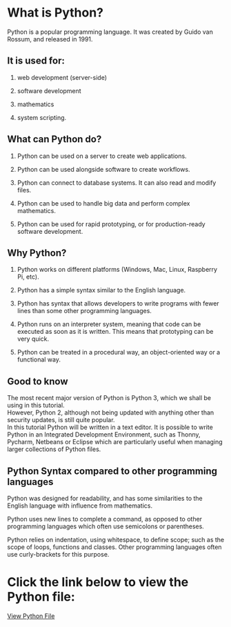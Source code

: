 <!--  credit w3 schools -->

# What is Python?

Python is a popular programming language. It was created by Guido van Rossum, and released in 1991.

## It is used for:

1. web development (server-side)

2. software development

3. mathematics

4. system scripting.

## What can Python do?

1. Python can be used on a server to create web applications.<br>

2. Python can be used alongside software to create workflows.<br>

3. Python can connect to database systems. It can also read and modify files.<br>

4. Python can be used to handle big data and perform complex mathematics.<br>

5. Python can be used for rapid prototyping, or for production-ready software development.

## Why Python?

1. Python works on different platforms (Windows, Mac, Linux, Raspberry Pi, etc).<br>

2. Python has a simple syntax similar to the English language.<br>

3. Python has syntax that allows developers to write programs with fewer lines than some other programming languages.<br>

4. Python runs on an interpreter system, meaning that code can be executed as soon as it is written. This means that prototyping can be very quick.
   <br>
5. Python can be treated in a procedural way, an object-oriented way or a functional way.

## Good to know

The most recent major version of Python is Python 3, which we shall be using in this tutorial.
<br> However, Python 2, although not being updated with anything other than security updates, is still quite popular.
<br>
In this tutorial Python will be written in a text editor. It is possible to write Python in an Integrated Development Environment, such as Thonny, Pycharm, Netbeans or Eclipse which are particularly useful when managing larger collections of Python files.

## Python Syntax compared to other programming languages

Python was designed for readability, and has some similarities to the English language with influence from mathematics.<br>

Python uses new lines to complete a command, as opposed to other programming languages which often use semicolons or parentheses.<br>

Python relies on indentation, using whitespace, to define scope; such as the scope of loops, functions and classes. Other programming languages often use curly-brackets for this purpose.

<h1>Click the link below to view the Python file:</h1>
    <a href="day1.py" target="_blank">View Python File</a>
